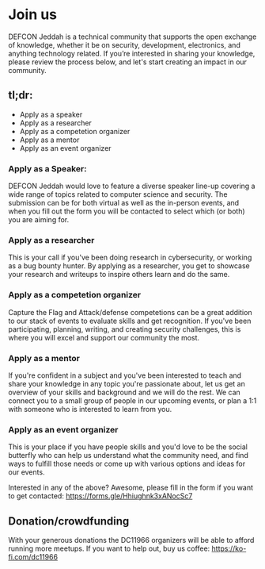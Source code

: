 # Join us

DEFCON Jeddah is a technical community that supports the open exchange of knowledge, whether it be on security, development, electronics, and anything technology related. If you’re interested in sharing your knowledge, please review the process below, and let's start creating an impact in our community.

## tl;dr:
- Apply as a speaker
- Apply as a researcher
- Apply as a competetion organizer 
- Apply as a mentor
- Apply as an event organizer 

### Apply as a Speaker:
DEFCON Jeddah would love to feature a diverse speaker line-up covering a wide range of topics related to computer science and security. The submission can be for both virtual as well as the in-person events, and when you fill out the form you will be contacted to select which (or both) you are aiming for.

### Apply as a researcher
This is your call if you've been doing research in cybersecurity, or working as a bug bounty hunter. By applying as a researcher, you get to showcase your research and writeups to inspire others learn and do the same. 

### Apply as a competetion organizer 
Capture the Flag and Attack/defense competetions can be a great addition to our stack of events to evaluate skills and get recognition. If you've been participating, planning, writing, and creating security challenges, this is where you will excel and support our community the most.

### Apply as a mentor
If you're confident in a subject and you've been interested to teach and share your knowledge in any topic you're passionate about, let us get an overview of your skills and background and we will do the rest. We can connect you to a small group of people in our upcoming events, or plan a 1:1 with someone who is interested to learn from you. 

### Apply as an event organizer 
This is your place if you have people skills and you'd love to be the social butterfly who can help us understand what the community need, and find ways to fulfill those needs or come up with various options and ideas for our events.

Interested in any of the above? Awesome, please fill in the form if you want to get contacted: https://forms.gle/Hhiughnk3xANocSc7

## Donation/crowdfunding
With your generous donations the DC11966 organizers will be able to afford running more meetups. If you want to help out, buy us coffee: https://ko-fi.com/dc11966
